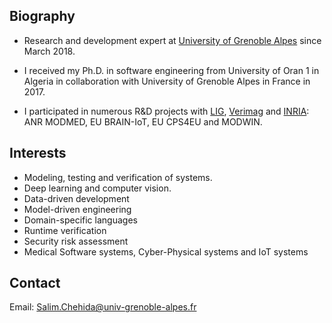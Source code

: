 

## Biography

- Research and development expert at [University of Grenoble Alpes](https://www.univ-grenoble-alpes.fr/english/) since March 2018.

- I received my Ph.D. in software engineering from University of Oran 1 in Algeria in collaboration with University of Grenoble Alpes in France in 2017.

- I participated in numerous R&D projects with [LIG](https://www.liglab.fr/en), [Verimag](https://www-verimag.imag.fr/?lang=en) and [INRIA](https://www.inria.fr/en/inria-centre-university-grenoble-alpes): ANR MODMED, EU BRAIN-IoT, EU CPS4EU and MODWIN.



<!---
I am a postdoctoral researcher at [Verimag](https://www.verimag.fr), [University of Grenoble Alpes](https://www.univ-grenoble-alpes.fr/english/). 

### From April 2021, I am working on :

#### [CPS4EU](https://cps4eu.eu/) 
European project which aims to deal with technical problems as well as organizational problems of CPS (Cyber Physical Systems).

### I worked on :

#### [BRAIN-IoT](https://www.brain-iot.eu/) 
European project that aims at establishing a framework and methodology that supports smart autonomous and cooperative behaviors of populations of heterogeneous IoT platforms that are also closely interacting with Cyber-Physical systems (CPS). (From April 2019 to March 2021)

#### [MODMED](http://vasco.imag.fr/MODMED/MODMEDHome.html) 
ANR project that focus on analysis of execution traces of cyber-physical systems. (From March 2018 to April 2019)

I defended my [Ph.D.](https://theses.univ-oran1.dz/document/15201707t.pdf) in computer science on 2017 at University of Oran 1 (Algeria) in collaboration with University of Grenoble Alpes (France). 
--->

## Interests
- Modeling, testing and verification of systems.
- Deep learning and computer vision.
- Data-driven development 
- Model-driven engineering 
- Domain-specific languages 
- Runtime verification
- Security risk assessment
- Medical Software systems, Cyber-Physical systems and IoT systems




## Contact 
Email: Salim.Chehida@univ-grenoble-alpes.fr


